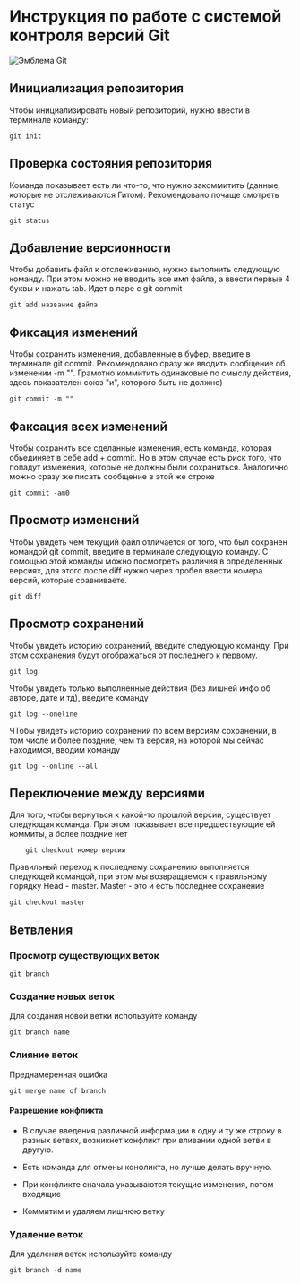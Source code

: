 # **Инструкция по работе с системой контроля версий Git**

![Эмблема Git](git.jpg)

## Инициализация репозитория

Чтобы инициализировать новый репозиторий, нужно ввести в терминале команду:

    git init

## Проверка состояния репозитория

Команда показывает есть ли что-то, что нужно закоммитить (данные, которые не отслеживаются Гитом). Рекомендовано почаще смотреть статус

    git status


## Добавление версионности

Чтобы добавить файл к отслеживанию, нужно выполнить следующую команду. При этом можно не вводить все имя файла, а ввести первые 4 буквы и нажать tab. Идет в паре с git commit

    git add название файла

## Фиксация изменений

Чтобы сохранить изменения, добавленные в буфер, введите в терминале git commit. Рекомендовано сразу же вводить сообщение об изменении  -m "". Грамотно коммитить одинаковые по смыслу действия, здесь показателен союз "и", которого быть не должно)

    git commit -m ""

## Факсация всех изменений

Чтобы сохранить все сделанные изменения, есть команда, которая обьединяет в себе add + commit. Но в этом случае есть риск того, что попадут изменения, которые не должны были сохраниться. Аналогично можно сразу же писать сообщение в этой же строке

    git commit -am0

## Просмотр изменений

Чтобы увидеть чем текущий файл отличается от того, что был сохранен командой git commit, введите в терминале следующую команду. С помощью этой команды можно посмотреть различия в определенных версиях, для этого после diff нужно через пробел ввести номера версий, которые сравниваете. 

    git diff

## Просмотр сохранений

Чтобы увидеть историю сохранений, введите следующую команду. При этом сохранения будут отображаться от последнего к первому.

    git log 

Чтобы увидеть только выполненные действия (без лишней инфо об авторе, дате и тд), введите команду 

    git log --oneline

ЧТобы увидеть историю сохранений по всем версиям сохранений, в том числе и более поздние, чем та версия, на которой мы сейчас находимся, вводим команду

    git log --online --all

## Переключение между версиями

Для того, чтобы вернуться к какой-то прошлой версии, существует следующая команда. При этом показывает все предшествующие ей коммиты, а более поздние нет

        git checkout номер версии

Правильный переход к последнему сохранению выполняется следующей командой, при этом мы возвращаемся к правильному порядку Head - master. Master - это и есть последнее сохранение

    git checkout master

## Ветвления

### Просмотр существующих веток

    git branch
    
### Создание новых веток

Для создания новой ветки используйте команду

    git branch name

### Слияние веток

Преднамеренная ошибка

    git merge name of branch

#### Разрешение конфликта

* В случае введения различной информации в одну и ту же строку в разных ветвях, возникнет конфликт при вливании одной ветви в другую. 

* Есть команда для отмены конфликта, но лучше делать вручную.

* При конфликте сначала указываются текущие изменения, потом входящие

* Коммитим и удаляем лишнюю ветку

### Удаление веток

Для удаления веток используйте команду

    git branch -d name
